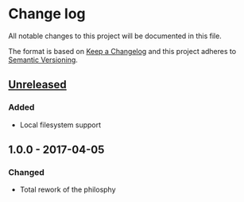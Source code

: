 # Change log
All notable changes to this project will be documented in this file.

The format is based on [Keep a Changelog](http://keepachangelog.com/) and this project adheres to [Semantic Versioning](http://semver.org/).

## [Unreleased]
### Added
- Local filesystem support

## 1.0.0 - 2017-04-05
### Changed
- Total rework of the philosphy

[Unreleased]: https://github.com/silexlabs/unifile/compare/v1.0.0...HEAD
